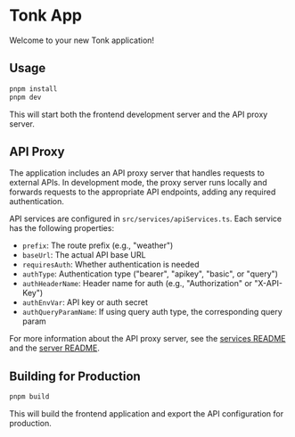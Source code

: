 # Tonk App

Welcome to your new Tonk application!

## Usage

```bash
pnpm install
pnpm dev
```

This will start both the frontend development server and the API proxy server.

## API Proxy

The application includes an API proxy server that handles requests to external APIs. In development mode, the proxy server runs locally and forwards requests to the appropriate API endpoints, adding any required authentication.

API services are configured in `src/services/apiServices.ts`. Each service has the following properties:

- `prefix`: The route prefix (e.g., "weather")
- `baseUrl`: The actual API base URL
- `requiresAuth`: Whether authentication is needed
- `authType`: Authentication type ("bearer", "apikey", "basic", or "query")
- `authHeaderName`: Header name for auth (e.g., "Authorization" or "X-API-Key")
- `authEnvVar`: API key or auth secret
- `authQueryParamName`: If using query auth type, the corresponding query param

For more information about the API proxy server, see the [services README](./src/services/README.md) and the [server README](./server/README.md).

## Building for Production

```bash
pnpm build
```

This will build the frontend application and export the API configuration for production.

